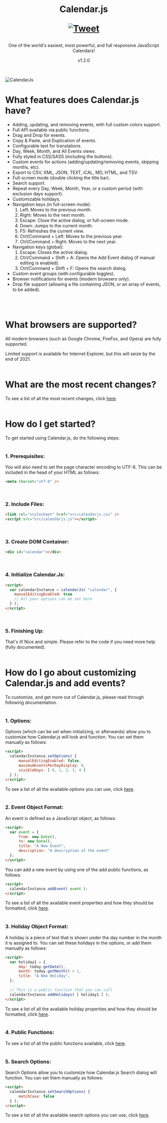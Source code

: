 <h1 align="center">
Calendar.js

[![Tweet](https://img.shields.io/twitter/url/http/shields.io.svg?style=social)](https://twitter.com/intent/tweet?text=Calendar.js%2C%20a%20free%20JavaScript%20library&url=https://github.com/williamtroup/Calendar.js&hashtags=calendar,javascript,responsive,events)
</h1>
<p align="center">One of the world's easiest, most powerful, and full responsive JavaScript Calendars!</p>
<p align="center">v1.2.0</p>
<br />

![CalendarJs](images/main.png)

<h1>What features does Calendar.js have?</h1>

- Adding, updating, and removing events, with full custom colors support.
- Full API available via public functions.
- Drag and Drop for events.
- Copy & Paste, and Duplication of events.
- Configurable text for translations.
- Day, Week, Month, and All Events views.
- Fully styled in CSS/SASS (including the buttons).
- Custom events for actions (adding/updating/removing events, skipping months, etc).
- Export to CSV, XML, JSON, TEXT, iCAL, MD, HTML, and TSV.
- Full-screen mode (double clicking the title bar).
- Search support.
- Repeat every Day, Week, Month, Year, or a custom period (with exclusion days support).
- Customizable holidays.
- Navigation keys (in full-screen mode):
  1. Left:  Moves to the previous month.
  2. Right:  Moves to the next month.
  3. Escape:  Close the active dialog, or full-screen mode.
  4. Down:  Jumps to the current month.
  5. F5:  Refreshes the current view.
  6. Ctrl/Command + Left:  Moves to the previous year.
  7. Ctrl/Command + Right:  Moves to the next year.
- Navigation keys (global):
  1. Escape:  Closes the active dialog.
  2. Ctrl/Command + Shift + A:  Opens the Add Event dialog (if manual editing is enabled).
  3. Ctrl/Command + Shift + F:  Opens the search dialog.
- Custom event groups (with configurable toggles).
- Browser notifications for events (modern browsers only).
- Drop file support (allowing a file containing JSON, or an array of events, to be added).
<br />
<br />

<h1>What browsers are supported?</h1>

All modern browsers (such as Google Chrome, FireFox, and Opera) are fully supported.

Limited support is available for Internet Explorer, but this will seize by the end of 2021.
<br>
<br>

<h1>What are the most recent changes?</h1>

To see a list of all the most recent changes, click [here](CHANGES.md).
<br>
<br>

<h1>How do I get started?</h1>

To get started using Calendar.js, do the following steps:
<br>
<br>

### 1. Prerequisites:

You will also need to set the page character encoding to UTF-8. This can be included in the head of your HTML as follows:

```markdown
<meta charset="utf-8" />
```
<br>

### 2. Include Files:

```markdown
<link rel="stylesheet" href="src/calendarjs.css" />
<script src="src/calendarjs.js"></script>
```
<br>

### 3. Create DOM Container:

```markdown
<div id="calendar"></div>
```
<br>

### 4. Initialize Calendar.Js:

```markdown
<script> 
  var calendarInstance = calendarJs( "calendar", {
    manualEditingEnabled: true
    // All your options can be set here
  } ); 
</script>
```
<br>

### 5. Finishing Up:

That's it! Nice and simple. Please refer to the code if you need more help (fully documented).
<br>
<br>

<h1>How do I go about customizing Calendar.js and add events?</h1>

To customize, and get more out of Calendar.js, please read through following documentation.
<br>
<br>

### 1. Options:

Options (which can be set when initializing, or afterwards) allow you to customize how Calendar.js will look and function. You can set them manually as follows:

```markdown
<script> 
  calendarInstance.setOptions( {
      manualEditingEnabled: false,
      maximumEventsPerDayDisplay: 0,
      visibleDays: [ 0, 1, 2, 3, 4 ]
  } );
</script>
```

To see a list of all the available options you can use, click [here](OPTIONS.md).
<br>
<br>

### 2. Event Object Format:

An event is defined as a JavaScript object, as follows:

```markdown
<script> 
  var event = {
      from: new Date(),
      to: new Date(),
      title: "A New Event",
      description: "A description of the event"
  };
</script>
```

You can add a new event by using one of the add public functions, as follows:

```markdown
<script> 
  calendarInstance.addEvent( event );
</script>
```


To see a list of all the available event properties and how they should be formatted, click [here](EVENT.md).
<br>
<br>

### 3. Holiday Object Format:

A holiday is a piece of text that is shown under the day number in the month it is assigned to.  You can set these holidays in the options, or add them manually as follows:

```markdown
<script> 
  var holiday1 = {
      day: today.getDate(),
      month: today.getMonth() + 1,
      title: "A New Holiday",
  };
  
  // This is a public function that you can call
  calendarInstance.addHolidays( [ holiday1 ] );
</script>
```

To see a list of all the available holiday properties and how they should be formatted, click [here](HOLIDAY.md).
<br>
<br>

### 4. Public Functions:

To see a list of all the public functions available, click [here](FUNCTIONS.md).
<br>
<br>

### 5. Search Options:

Search Options allow you to customize how Calendar.js Search dialog will function. You can set them manually as follows:

```markdown
<script> 
  calendarInstance.setSearchOptions( {
      matchCase: false
  } );
</script>
```

To see a list of all the available search options you can use, click [here](SEARCH_OPTIONS.md).
<br>
<br>